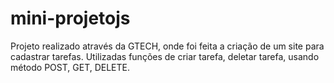 # mini-projetojs

Projeto realizado através da GTECH, onde foi feita a criação de um site para cadastrar tarefas.
Utilizadas funções de criar tarefa, deletar tarefa, usando método POST, GET, DELETE.
